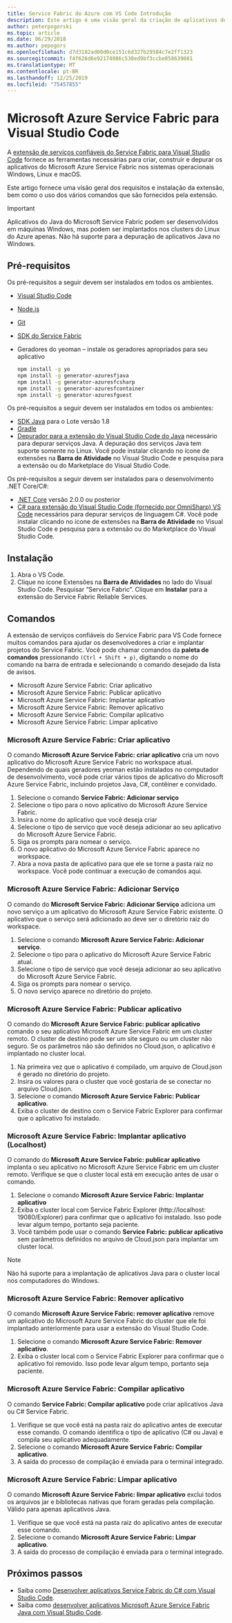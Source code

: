 ```yaml
---
title: Service Fabric do Azure com VS Code Introdução
description: Este artigo é uma visão geral da criação de aplicativos do Microsoft Azure Service Fabric usando o Visual Studio Code.
author: peterpogorski
ms.topic: article
ms.date: 06/29/2018
ms.author: pepogors
ms.openlocfilehash: d7d3182ad00d0ce151c6d327b29584c7e2ff1323
ms.sourcegitcommit: f4f626d6e92174086c530ed9bf3ccbe058639081
ms.translationtype: MT
ms.contentlocale: pt-BR
ms.lasthandoff: 12/25/2019
ms.locfileid: "75457855"
---
```

# <a name="service-fabric-for-visual-studio-code"></a>Microsoft Azure Service Fabric para Visual Studio Code

A [extensão de serviços confiáveis do Service Fabric para Visual Studio Code](https://marketplace.visualstudio.com/items?itemName=ms-azuretools.vscode-service-fabric-reliable-services) fornece as ferramentas necessárias para criar, construir e depurar os aplicativos do Microsoft Azure Service Fabric nos sistemas operacionais Windows, Linux e macOS.

Este artigo fornece uma visão geral dos requisitos e instalação da extensão, bem como o uso dos vários comandos que são fornecidos pela extensão. 

> [!IMPORTANT]
> Aplicativos do Java do Microsoft Service Fabric podem ser desenvolvidos em máquinas Windows, mas podem ser implantados nos clusters do Linux do Azure apenas. Não há suporte para a depuração de aplicativos Java no Windows.

## <a name="prerequisites"></a>Pré-requisitos

Os pré-requisitos a seguir devem ser instalados em todos os ambientes.

* [Visual Studio Code](https://code.visualstudio.com/)
* [Node.js](https://nodejs.org/)
* [Git](https://git-scm.com/)
* [SDK do Service Fabric](https://docs.microsoft.com/azure/service-fabric/service-fabric-get-started)
* Geradores do yeoman – instale os geradores apropriados para seu aplicativo

   ```sh
   npm install -g yo
   npm install -g generator-azuresfjava
   npm install -g generator-azuresfcsharp
   npm install -g generator-azuresfcontainer
   npm install -g generator-azuresfguest
   ```

Os pré-requisitos a seguir devem ser instalados em todos os ambientes:

* [SDK Java](https://aka.ms/azure-jdks) para o Lote versão 1.8
* [Gradle](https://gradle.org/install/)
* [Depurador para a extensão do Visual Studio Code do Java](https://marketplace.visualstudio.com/items?itemName=vscjava.vscode-java-debug) necessário para depurar serviços Java. A depuração dos serviços Java tem suporte somente no Linux. Você pode instalar clicando no ícone de extensões na **Barra de Atividade** no Visual Studio Code e pesquisa para a extensão ou do Marketplace do Visual Studio Code.

Os pré-requisitos a seguir devem ser instalados para o desenvolvimento .NET Core/C#:

* [.NET Core](https://www.microsoft.com/net/learn/get-started) versão 2.0.0 ou posterior
* [C# para extensão do Visual Studio Code (fornecido por OmniSharp) VS Code](https://marketplace.visualstudio.com/items?itemName=ms-vscode.csharp) necessários para depurar serviços de linguagem C#. Você pode instalar clicando no ícone de extensões na **Barra de Atividade** no Visual Studio Code e pesquisa para a extensão ou do Marketplace do Visual Studio Code.

## <a name="setup"></a>Instalação

1. Abra o VS Code.
2. Clique no ícone Extensões na **Barra de Atividades** no lado do Visual Studio Code. Pesquisar “Service Fabric”. Clique em **Instalar** para a extensão do Service Fabric Reliable Services.

## <a name="commands"></a>Comandos
A extensão de serviços confiáveis do Service Fabric para VS Code fornece muitos comandos para ajudar os desenvolvedores a criar e implantar projetos do Service Fabric. Você pode chamar comandos da **paleta de comandos** pressionando `(Ctrl + Shift + p)`, digitando o nome do comando na barra de entrada e selecionando o comando desejado da lista de avisos. 

* Microsoft Azure Service Fabric: Criar aplicativo 
* Microsoft Azure Service Fabric: Publicar aplicativo 
* Microsoft Azure Service Fabric: Implantar aplicativo 
* Microsoft Azure Service Fabric: Remover aplicativo  
* Microsoft Azure Service Fabric: Compilar aplicativo 
* Microsoft Azure Service Fabric: Limpar aplicativo 

### <a name="service-fabric-create-application"></a>Microsoft Azure Service Fabric: Criar aplicativo

O comando **Microsoft Azure Service Fabric: criar aplicativo** cria um novo aplicativo do Microsoft Azure Service Fabric no workspace atual. Dependendo de quais geradores yeoman estão instalados no computador de desenvolvimento, você pode criar vários tipos de aplicativo do Microsoft Azure Service Fabric, incluindo projetos Java, C#, contêiner e convidado. 

1.  Selecione o comando **Service Fabric: Adicionar serviço**
2.  Selecione o tipo para o novo aplicativo do Microsoft Azure Service Fabric. 
3.  Insira o nome do aplicativo que você deseja criar
3.  Selecione o tipo de serviço que você deseja adicionar ao seu aplicativo do Microsoft Azure Service Fabric. 
4.  Siga os prompts para nomear o serviço. 
5.  O novo aplicativo do Microsoft Azure Service Fabric aparece no workspace.
6.  Abra a nova pasta de aplicativo para que ele se torne a pasta raiz no workspace. Você pode continuar a execução de comandos aqui.

### <a name="service-fabric-add-service"></a>Microsoft Azure Service Fabric: Adicionar Serviço
O comando do **Microsoft Service Fabric: Adicionar Serviço** adiciona um novo serviço a um aplicativo do Microsoft Azure Service Fabric existente. O aplicativo que o serviço será adicionado ao deve ser o diretório raiz do workspace. 

1.  Selecione o comando **Microsoft Azure Service Fabric: Adicionar serviço**.
2.  Selecione o tipo para o aplicativo do Microsoft Azure Service Fabric atual. 
3.  Selecione o tipo de serviço que você deseja adicionar ao seu aplicativo do Microsoft Azure Service Fabric. 
4.  Siga os prompts para nomear o serviço. 
5.  O novo serviço aparece no diretório do projeto. 

### <a name="service-fabric-publish-application"></a>Microsoft Azure Service Fabric: Publicar aplicativo
O comando do **Microsoft Azure Service Fabric: publicar aplicativo** comando o seu aplicativo Microsoft Azure Service Fabric em um cluster remoto. O cluster de destino pode ser um site seguro ou um cluster não seguro. Se os parâmetros não são definidos no Cloud.json, o aplicativo é implantado no cluster local.

1.  Na primeira vez que o aplicativo é compilado, um arquivo de Cloud.json é gerado no diretório do projeto.
2.  Insira os valores para o cluster que você gostaria de se conectar no arquivo Cloud.json.
3.  Selecione o comando **Microsoft Azure Service Fabric: Publicar aplicativo**.
4.  Exiba o cluster de destino com o Service Fabric Explorer para confirmar que o aplicativo foi instalado. 

### <a name="service-fabric-deploy-application-localhost"></a>Microsoft Azure Service Fabric: Implantar aplicativo (Localhost)
O comando do **Microsoft Azure Service Fabric: publicar aplicativo** implanta o seu aplicativo no Microsoft Azure Service Fabric em um cluster remoto. Verifique se que o cluster local está em execução antes de usar o comando. 

1. Selecione o comando **Microsoft Azure Service Fabric: Implantar aplicativo**
2. Exiba o cluster local com Service Fabric Explorer (http:\//localhost: 19080/Explorer) para confirmar que o aplicativo foi instalado. Isso pode levar algum tempo, portanto seja paciente.
3. Você também pode usar o comando **Service Fabric: publicar aplicativo** sem parâmetros definidos no arquivo de Cloud.json para implantar um cluster local.

> [!NOTE]
> Não há suporte para a implantação de aplicativos Java para o cluster local nos computadores do Windows.

### <a name="service-fabric-remove-application"></a>Microsoft Azure Service Fabric: Remover aplicativo
O comando **Microsoft Azure Service Fabric: remover aplicativo** remove um aplicativo do Microsoft Azure Service Fabric do cluster que ele foi implantado anteriormente para usar a extensão do Visual Studio Code. 

1.  Selecione o comando **Microsoft Azure Service Fabric: Remover aplicativo**.
2.  Exiba o cluster local com o Service Fabric Explorer para confirmar que o aplicativo foi removido. Isso pode levar algum tempo, portanto seja paciente.

### <a name="service-fabric-build-application"></a>Microsoft Azure Service Fabric: Compilar aplicativo
O comando **Service Fabric: Compilar aplicativo** pode criar aplicativos Java ou C# Service Fabric. 

1.  Verifique se que você está na pasta raiz do aplicativo antes de executar esse comando. O comando identifica o tipo de aplicativo (C# ou Java) e compila seu aplicativo adequadamente.
2.  Selecione o comando **Microsoft Azure Service Fabric: Compilar aplicativo**.
3.  A saída do processo de compilação é enviada para o terminal integrado.

### <a name="service-fabric-clean-application"></a>Microsoft Azure Service Fabric: Limpar aplicativo
O comando **Microsoft Azure Service Fabric: limpar aplicativo** exclui todos os arquivos jar e bibliotecas nativas que foram geradas pela compilação. Válido para apenas aplicativos Java. 

1.  Verifique se que você está na pasta raiz do aplicativo antes de executar esse comando. 
2.  Selecione o comando **Microsoft Azure Service Fabric: Limpar aplicativo**.
3.  A saída do processo de compilação é enviada para o terminal integrado.

## <a name="next-steps"></a>Próximos passos

* Saiba como [Desenvolver aplicativos Service Fabric do C# com Visual Studio Code](./service-fabric-develop-csharp-applications-with-vs-code.md).
* Saiba como [desenvolver aplicativos Microsoft Azure Service Fabric Java com Visual Studio Code](./service-fabric-develop-java-applications-with-vs-code.md).
